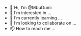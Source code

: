 - 👋 Hi, I’m @MbuDumi
- 👀 I’m interested in ...
- 🌱 I’m currently learning ...
- 💞️ I’m looking to collaborate on ...
- 📫 How to reach me ...

<!---
MbuDumi/MbuDumi is a ✨ special ✨ repository because its `README.md` (this file) appears on your GitHub profile.
You can click the Preview link to take a look at your changes.
--->
